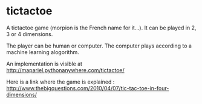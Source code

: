 # tictactoe

A tictactoe game (morpion is the French name for it...). It can be played in 2, 3 or 4 dimensions.

The player can be human or computer.
The computer plays according to a machine learning alogorithm.

An implementation is visible at http://mapariel.pythonanywhere.com/tictactoe/



Here is a link where the game is explained :
http://www.thebigquestions.com/2010/04/07/tic-tac-toe-in-four-dimensions/
